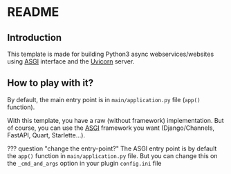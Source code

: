 # README

## Introduction

This template is made for building Python3 async webservices/websites using
[ASGI](https://asgi.readthedocs.io/) interface and the [Uvicorn](https://www.uvicorn.org/)
server.

## How to play with it?

By default, the main entry point is in `main/application.py` file (`app()` function).

With this template, you have a raw (without framework) implementation. But of course,
you can use the [ASGI](https://asgi.readthedocs.io/) framework you want (Django/Channels,
FastAPI, Quart, Starlette...).

??? question "change the entry-point?"
    The ASGI entry point is by default the `app()` function in `main/application.py` file.
    But you can change this on the `_cmd_and_args` option in your plugin `config.ini` file
